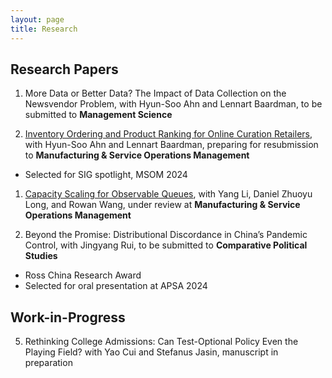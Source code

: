 ```yaml
---
layout: page
title: Research
---
```


## Research Papers

1. More Data or Better Data? The Impact of Data Collection on the Newsvendor Problem, with Hyun-Soo Ahn and Lennart Baardman, to be submitted to **Management Science**

1. [Inventory Ordering and Product Ranking for Online Curation Retailers](https://papers.ssrn.com/sol3/papers.cfm?abstract_id=4061071), with Hyun-Soo Ahn and Lennart Baardman, preparing for resubmission to **Manufacturing & Service Operations Management**
- Selected for SIG spotlight, MSOM 2024

1. [Capacity Scaling for Observable Queues](https://papers.ssrn.com/sol3/papers.cfm?abstract_id=3628484), with Yang Li, Daniel Zhuoyu Long, and Rowan Wang, under review at **Manufacturing & Service Operations Management**

1.  Beyond the Promise: Distributional Discordance in China’s Pandemic Control, with Jingyang Rui, to be submitted to **Comparative Political Studies** 
- Ross China Research Award
- Selected for oral presentation at APSA 2024

## Work-in-Progress
<ol start="5">
  <li>Rethinking College Admissions: Can Test-Optional Policy Even the Playing Field? with Yao Cui and Stefanus Jasin,
manuscript in preparation </li>
</ol>